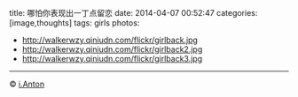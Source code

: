 title: 哪怕你表现出一丁点留恋
date: 2014-04-07 00:52:47
categories: [image,thoughts]
tags: girls
photos:
- http://walkerwzy.qiniudn.com/flickr/girlback.jpg
- http://walkerwzy.qiniudn.com/flickr/girlback2.jpg
- http://walkerwzy.qiniudn.com/flickr/girlback3.jpg
---
&copy; [i.Anton](https://www.flickr.com/photos/ianton/)